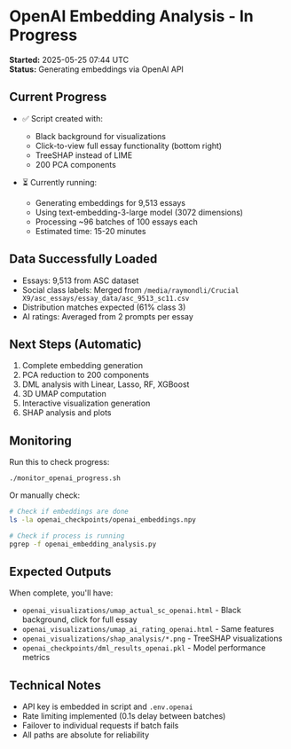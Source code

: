 # OpenAI Embedding Analysis - In Progress
**Started:** 2025-05-25 07:44 UTC  
**Status:** Generating embeddings via OpenAI API  

## Current Progress
- ✅ Script created with:
  - Black background for visualizations
  - Click-to-view full essay functionality (bottom right)
  - TreeSHAP instead of LIME
  - 200 PCA components
  
- ⏳ Currently running:
  - Generating embeddings for 9,513 essays
  - Using text-embedding-3-large model (3072 dimensions)
  - Processing ~96 batches of 100 essays each
  - Estimated time: 15-20 minutes

## Data Successfully Loaded
- Essays: 9,513 from ASC dataset
- Social class labels: Merged from `/media/raymondli/Crucial X9/asc_essays/essay_data/asc_9513_sc11.csv`
- Distribution matches expected (61% class 3)
- AI ratings: Averaged from 2 prompts per essay

## Next Steps (Automatic)
1. Complete embedding generation
2. PCA reduction to 200 components
3. DML analysis with Linear, Lasso, RF, XGBoost
4. 3D UMAP computation
5. Interactive visualization generation
6. SHAP analysis and plots

## Monitoring
Run this to check progress:
```bash
./monitor_openai_progress.sh
```

Or manually check:
```bash
# Check if embeddings are done
ls -la openai_checkpoints/openai_embeddings.npy

# Check if process is running
pgrep -f openai_embedding_analysis.py
```

## Expected Outputs
When complete, you'll have:
- `openai_visualizations/umap_actual_sc_openai.html` - Black background, click for full essay
- `openai_visualizations/umap_ai_rating_openai.html` - Same features
- `openai_visualizations/shap_analysis/*.png` - TreeSHAP visualizations
- `openai_checkpoints/dml_results_openai.pkl` - Model performance metrics

## Technical Notes
- API key is embedded in script and `.env.openai`
- Rate limiting implemented (0.1s delay between batches)
- Failover to individual requests if batch fails
- All paths are absolute for reliability